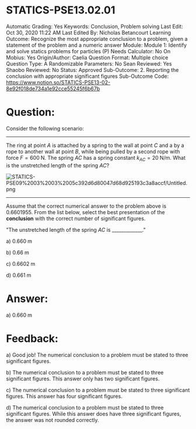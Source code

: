 # STATICS-PSE13.02.01

Automatic Grading: Yes
Keywords: Conclusion, Problem solving
Last Edit: Oct 30, 2020 11:22 AM
Last Edited By: Nicholas Betancourt
Learning Outcome: Recognize the most appropriate conclusion to a problem, given a statement of the problem and a numeric answer
Module: Module 1: Identify and solve statics problems for particles (P)
Needs Calculator: No
On Mobius: Yes
Origin/Author: Caelia
Question Format: Multiple choice
Question Type: A
Randomizable Parameters: No
Sean Reviewed: Yes
Shaobo Reviewed: No
Status: Approved
Sub-Outcome: 2. Reporting the conclusion with appropriate significant figures
Sub-Outcome Code: https://www.notion.so/STATICS-PSE13-02-8e92f018de734a1e92cce55245f6b67b

# Question:

Consider the following scenario:

---

The ring at point $A$ is attached by a spring to the wall at point $C$ and a by a rope to another wall at point $B$, while being pulled by a second rope with force $F=600\;\mathrm{N}$. The spring $AC$ has a spring constant $k_{AC}=20\;\mathrm{N/m}$.  What is the unstretched length of the spring $AC$?

![STATICS-PSE09%2003%2003%2005c392d6d80047d68d925193c3a8accf/Untitled.png](STATICS-PSE09%2003%2003%2005c392d6d80047d68d925193c3a8accf/Untitled.png)

---

Assume that the correct numerical answer to the problem above is $0.6601955$. From the list below, select the best presentation of the **conclusion** with the correct number of significant figures. 

"The unstretched length of the spring $AC$ is  _____________."

a) $0.660\;\mathrm{m}$

b) $0.66\;\mathrm{m}$

c) $0.6602\;\mathrm{m}$

d) $0.661\;\mathrm{m}$

# Answer:

a) $0.660\;\mathrm{m}$

# Feedback:

a) Good job! The numerical conclusion to a problem must be stated to three significant figures. 

b) The numerical conclusion to a problem must be stated to three significant figures.  This answer only has two significant figures.

c) The numerical conclusion to a problem must be stated to three significant figures.  This answer has four significant figures.

d) The numerical conclusion to a problem must be stated to three significant figures.  While this answer does have three significant figures, the answer was not rounded correctly.